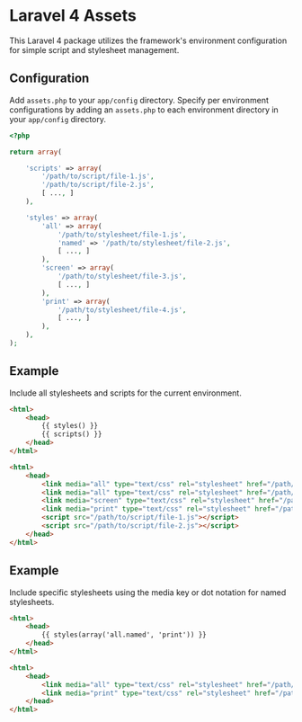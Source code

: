 # Laravel 4 Assets

This Laravel 4 package utilizes the framework's environment configuration for simple script and stylesheet management.

## Configuration

Add `assets.php` to your `app/config` directory. Specify per environment configurations by adding an `assets.php` to each environment directory in your `app/config` directory.

```php
<?php

return array(

	'scripts' => array(
		'/path/to/script/file-1.js',
		'/path/to/script/file-2.js',
		[ ..., ]
	),

	'styles' => array(
		'all' => array(
			'/path/to/stylesheet/file-1.js',
			'named' => '/path/to/stylesheet/file-2.js',
			[ ..., ]
		),
		'screen' => array(
			'/path/to/stylesheet/file-3.js',
			[ ..., ]
		),
		'print' => array(
			'/path/to/stylesheet/file-4.js',
			[ ..., ]
		),
	),
);
```

## Example

Include all stylesheets and scripts for the current environment.

```html
<html>
	<head>
		{{ styles() }}
		{{ scripts() }}
	</head>
</html>
```

```html
<html>
	<head>
		<link media="all" type="text/css" rel="stylesheet" href="/path/to/stylesheet/file-1.js">
		<link media="all" type="text/css" rel="stylesheet" href="/path/to/stylesheet/file-2.js">
		<link media="screen" type="text/css" rel="stylesheet" href="/path/to/stylesheet/file-3.js">
		<link media="print" type="text/css" rel="stylesheet" href="/path/to/stylesheet/file-4.js">
		<script src="/path/to/script/file-1.js"></script>
		<script src="/path/to/script/file-2.js"></script>
	</head>
</html>
```

## Example

Include specific stylesheets using the media key or dot notation for named stylesheets.

```html
<html>
	<head>
		{{ styles(array('all.named', 'print')) }}
	</head>
</html>
```

```html
<html>
	<head>
		<link media="all" type="text/css" rel="stylesheet" href="/path/to/stylesheet/file-2.js">
		<link media="print" type="text/css" rel="stylesheet" href="/path/to/stylesheet/file-4.js">
	</head>
</html>
```